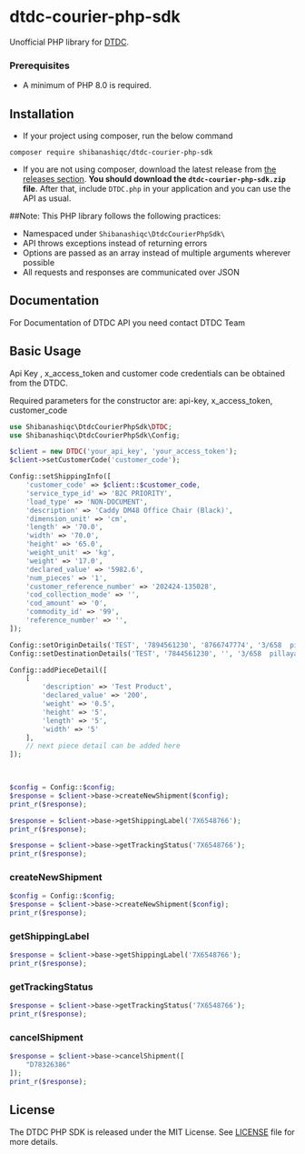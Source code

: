 # dtdc-courier-php-sdk

Unofficial PHP library for [DTDC](https://www.dtdc.in/integrated-e-commerce-logistics.asp).

### Prerequisites
- A minimum of PHP 8.0 is required.


## Installation

-   If your project using composer, run the below command

```
composer require shibanashiqc/dtdc-courier-php-sdk
```

- If you are not using composer, download the latest release from [the releases section](https://github.com/shibanashiqc/dtdc-courier-php-sdk/releases).
    **You should download the `dtdc-courier-php-sdk.zip` file**.
    After that, include `DTDC.php` in your application and you can use the API as usual.

##Note:
This PHP library follows the following practices:

- Namespaced under `Shibanashiqc\DtdcCourierPhpSdk\`
- API throws exceptions instead of returning errors
- Options are passed as an array instead of multiple arguments wherever possible
- All requests and responses are communicated over JSON

## Documentation

For Documentation of DTDC API you need contact DTDC Team

## Basic Usage

Api Key , x_access_token and customer code credentials can be obtained from the DTDC.

Required parameters for the constructor are:
api-key, x_access_token, customer_code

```php
use Shibanashiqc\DtdcCourierPhpSdk\DTDC;
use Shibanashiqc\DtdcCourierPhpSdk\Config;

$client = new DTDC('your_api_key', 'your_access_token');
$client->setCustomerCode('customer_code');

Config::setShippingInfo([
    'customer_code' => $client::$customer_code,
    'service_type_id' => 'B2C PRIORITY',
    'load_type' => 'NON-DOCUMENT',
    'description' => 'Caddy DM48 Office Chair (Black)',
    'dimension_unit' => 'cm',
    'length' => '70.0',
    'width' => '70.0',
    'height' => '65.0',
    'weight_unit' => 'kg',
    'weight' => '17.0',
    'declared_value' => '5982.6',
    'num_pieces' => '1',
    'customer_reference_number' => '202424-135028',
    'cod_collection_mode' => '',
    'cod_amount' => '0',
    'commodity_id' => '99',
    'reference_number' => '',
]);

Config::setOriginDetails('TEST', '7894561230', '8766747774', '3/658  pillayar nagar karattur Amani kondalampatti', '', '676552', 'SALEM', 'Tamil Nadu');
Config::setDestinationDetails('TEST', '7844561230', '', '3/658  pillayar nagar karattur Amani kondalampatti', '', '636010', 'SALEM', 'Tamil Nadu');

Config::addPieceDetail([
    [
        'description' => 'Test Product',
        'declared_value' => '200',
        'weight' => '0.5',
        'height' => '5',
        'length' => '5',
        'width' => '5'
    ],
    // next piece detail can be added here
]);
    


$config = Config::$config;
$response = $client->base->createNewShipment($config);
print_r($response);

$response = $client->base->getShippingLabel('7X6548766');
print_r($response);

$response = $client->base->getTrackingStatus('7X6548766');
print_r($response);


```

### createNewShipment
```php
$config = Config::$config;
$response = $client->base->createNewShipment($config);
print_r($response);
```

### getShippingLabel
```php
$response = $client->base->getShippingLabel('7X6548766');
print_r($response);
```

### getTrackingStatus
```php
$response = $client->base->getTrackingStatus('7X6548766');
print_r($response);
```

### cancelShipment
```php
$response = $client->base->cancelShipment([
    "D78326386"
]);
print_r($response);
```

## License

The DTDC PHP SDK is released under the MIT License. See [LICENSE](LICENSE) file for more details.
